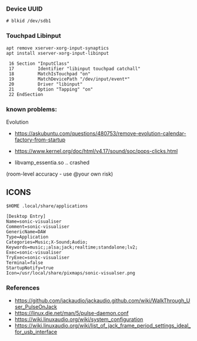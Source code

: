 ### Device UUID

```
# blkid /dev/sdb1
```
### Touchpad Libinput

```
apt remove xserver-xorg-input-synaptics
apt install xserver-xorg-input-libinput

 16 Section "InputClass"
 17         Identifier "libinput touchpad catchall"
 18         MatchIsTouchpad "on"
 19         MatchDevicePath "/dev/input/event*"
 20         Driver "libinput"
 21         Option "Tapping" "on"
 22 EndSection
```

### known problems:

Evolution

- https://askubuntu.com/questions/480753/remove-evolution-calendar-factory-from-startup

- https://www.kernel.org/doc/html/v4.17/sound/soc/pops-clicks.html
- libvamp_essentia.so .. crashed

(room-level accuracy - use @your own risk)

## ICONS

```
$HOME .local/share/applications

[Desktop Entry]
Name=sonic-visualiser
Comment=sonic-visualiser
GenericName=DAW
Type=Application
Categories=Music;X-Sound;Audio;
Keywords=music;;alsa;jack;realtime;standalone;lv2;
Exec=sonic-visualiser
TryExec=sonic-visualiser
Terminal=false
StartupNotify=true
Icon=/usr/local/share/pixmaps/sonic-visualser.png
```

### References

- https://github.com/jackaudio/jackaudio.github.com/wiki/WalkThrough_User_PulseOnJack
- https://linux.die.net/man/5/pulse-daemon.conf
- https://wiki.linuxaudio.org/wiki/system_configuration
- https://wiki.linuxaudio.org/wiki/list_of_jack_frame_period_settings_ideal_for_usb_interface
